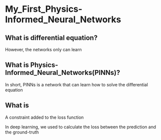 # My_First_Physics-Informed_Neural_Networks

## What is differential equation?

However, the networks only can learn 

## What is Physics-Informed_Neural_Networks(PINNs)?
In short, PINNs is a network that can learn how to solve the differential equation

## What is 
A constraint added to the loss function

In deep learning, we used to calculate the loss between the prediction and the ground-truth
